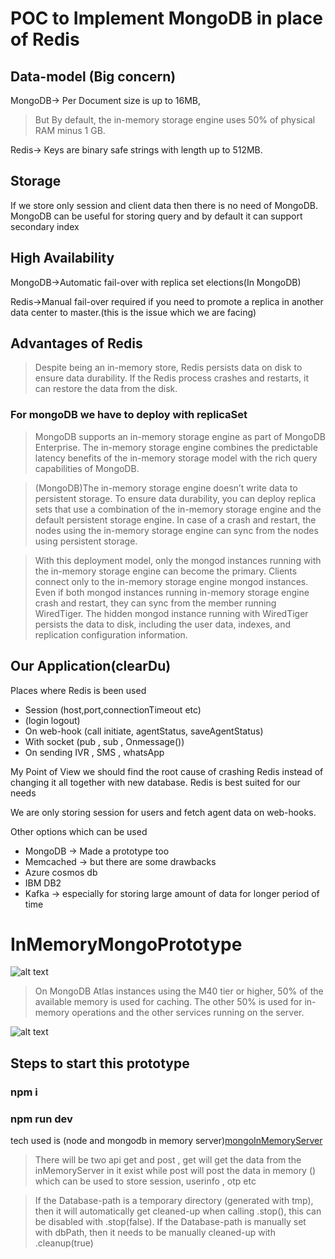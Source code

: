 # POC to Implement MongoDB in place of Redis

## Data-model (Big concern)

MongoDB-> Per Document size is up to 16MB,

> But By default, the in-memory storage engine uses 50% of physical RAM minus 1 GB.

Redis-> Keys are binary safe strings with length up to 512MB.

## Storage

If we store only session and client data then there is no need of MongoDB.
MongoDB can be useful for storing query and by default it can support secondary index

## High Availability

MongoDB->Automatic fail-over with replica set elections(In MongoDB)

Redis->Manual fail-over required if you need to promote a replica in another data center to master.(this is the issue which we are facing)

## Advantages of Redis
>Despite being an in-memory store, Redis persists data on disk to ensure data durability. If the Redis process crashes and restarts, it can restore the data from the disk.

### For mongoDB we have to deploy with replicaSet

> MongoDB supports an in-memory storage engine as part of MongoDB Enterprise. The in-memory storage engine combines the predictable latency benefits of the in-memory storage model with the rich query capabilities of MongoDB.

> (MongoDB)The in-memory storage engine doesn’t write data to persistent storage. To ensure data durability, you can deploy replica sets that use a combination of the in-memory storage engine and the default persistent storage engine. In case of a crash and restart, the nodes using the in-memory storage engine can sync from the nodes using persistent storage.

> With this deployment model, only the mongod instances running with the in-memory storage engine can become the primary. Clients connect only to the in-memory storage engine mongod instances. Even if both mongod instances running in-memory storage engine crash and restart, they can sync from the member running WiredTiger. The hidden mongod instance running with WiredTiger persists the data to disk, including the user data, indexes, and replication configuration information.


## Our Application(clearDu)

Places where Redis is been used

- Session (host,port,connectionTimeout etc)
- (login logout)
- On web-hook (call initiate, agentStatus, saveAgentStatus)
- With socket (pub , sub , Onmessage())
- On sending IVR , SMS , whatsApp

My Point of View
we should find the root cause of crashing Redis instead of changing it all together with new database. Redis is best suited for our needs

We are only storing session for users and fetch agent data on web-hooks.

Other options which can be used

- MongoDB -> Made a prototype too
- Memcached -> but there are some drawbacks
- Azure cosmos db
- IBM DB2
- Kafka -> especially for storing large amount of data for longer period of time

# InMemoryMongoPrototype

![alt text](https://webimages.mongodb.com/_com_assets/cms/kt0j5x9w036qcrckg-replica-set-in-memory.png.png?auto=format%252Ccompress)

> On MongoDB Atlas instances using the M40 tier or higher, 50% of the available memory is used for caching. The other 50% is used for in-memory operations and the other services running on the server.

![alt text](https://webimages.mongodb.com/_com_assets/cms/kt0jd5lvn4u1daaq7-wiredtiger-cache.png.png?auto=format%252Ccompress)

## Steps to start this prototype

### npm i

### npm run dev

tech used is (node and mongodb in memory server)[mongoInMemoryServer](https://github.com/tecxar-prashant-rawal/InMemoryMongoTest/tree/master)

> There will be two api get and post , get will get the data from the inMemoryServer in it exist while post will post the data in memory () which can be used to store session, userinfo , otp etc

> If the Database-path is a temporary directory (generated with tmp), then it will automatically get cleaned-up when calling .stop(), this can be disabled with .stop(false).
> If the Database-path is manually set with dbPath, then it needs to be manually cleaned-up with .cleanup(true)
